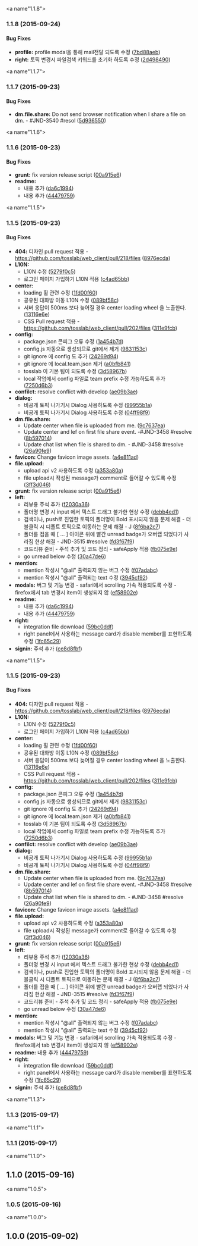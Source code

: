 <a name"1.1.8"></a>
### 1.1.8 (2015-09-24)


#### Bug Fixes

* **profile:** profile modal을 통해 mail전달 되도록 수정 ([7bd88aeb](https://github.com/tosslab/web_client.git/commit/7bd88aeb))
* **right:** 토픽 변경시 파일검색 키워드를 초기화 하도록 수정 ([2d498490](https://github.com/tosslab/web_client.git/commit/2d498490))


<a name"1.1.7"></a>
### 1.1.7 (2015-09-23)


#### Bug Fixes

* **dm.file.share:** Do not send browser notification when I share a file on dm.   - #JND-3540 #resol ([5d936550](https://github.com/tosslab/web_client.git/commit/5d936550))


<a name"1.1.6"></a>
### 1.1.6 (2015-09-23)


#### Bug Fixes

* **grunt:** fix version release script ([00a915e6](https://github.com/tosslab/web_client.git/commit/00a915e6))
* **readme:**
  * 내용 추가 ([da6c1994](https://github.com/tosslab/web_client.git/commit/da6c1994))
  * 내용 추가 ([44479759](https://github.com/tosslab/web_client.git/commit/44479759))


<a name"1.1.5"></a>
### 1.1.5 (2015-09-23)


#### Bug Fixes

* **404:** 디자인 pull request 적용   - https://github.com/tosslab/web_client/pull/218/files ([8976ecda](https://github.com/tosslab/web_client.git/commit/8976ecda))
* **L10N:**
  * L10N 수정 ([5279f0c5](https://github.com/tosslab/web_client.git/commit/5279f0c5))
  * 로그인 페이지 가입하기 L10N 적용 ([c4ad65bb](https://github.com/tosslab/web_client.git/commit/c4ad65bb))
* **center:**
  * loading 휠 관련 수정 ([1fd00f60](https://github.com/tosslab/web_client.git/commit/1fd00f60))
  * 공유된 대화방 이동 L10N 수정 ([089bf58c](https://github.com/tosslab/web_client.git/commit/089bf58c))
  * 서버 응답이 500ms 보다 늦어질 경우 center loading wheel 을 노출한다. ([13116e6e](https://github.com/tosslab/web_client.git/commit/13116e6e))
  *  CSS Pull request 적용   - https://github.com/tosslab/web_client/pull/202/files ([311e9fcb](https://github.com/tosslab/web_client.git/commit/311e9fcb))
* **config:**
  * package.json 콘피그 오류 수정 ([1a454b7d](https://github.com/tosslab/web_client.git/commit/1a454b7d))
  * config.js 자동으로 생성되므로 git에서 제거 ([9831153c](https://github.com/tosslab/web_client.git/commit/9831153c))
  * git ignore 에 config 도 추가 ([24269d94](https://github.com/tosslab/web_client.git/commit/24269d94))
  * git ignore 에 local.team.json 제거 ([a0bfb841](https://github.com/tosslab/web_client.git/commit/a0bfb841))
  * tosslab 이 기본 팀이 되도록 수정 ([3d58967b](https://github.com/tosslab/web_client.git/commit/3d58967b))
  * local 작업에서 config 파일로 team prefix 수정 가능하도록 추가 ([7250d6b3](https://github.com/tosslab/web_client.git/commit/7250d6b3))
* **confilct:** resolve conflict with develop ([ae09b3ae](https://github.com/tosslab/web_client.git/commit/ae09b3ae))
* **dialog:**
  * 비공개 토픽 나가기시 Dialog 사용하도록 수정 ([99955b1a](https://github.com/tosslab/web_client.git/commit/99955b1a))
  * 비공개 토픽 나가기시 Dialog 사용하도록 수정 ([04ff98f9](https://github.com/tosslab/web_client.git/commit/04ff98f9))
* **dm.file.share:**
  * Update center when file is uploaded from me. ([9c7637ea](https://github.com/tosslab/web_client.git/commit/9c7637ea))
  * Update center and lef on first file share event.   -#JND-3458 #resolve ([8b597014](https://github.com/tosslab/web_client.git/commit/8b597014))
  * Update chat list when file is shared to dm.   - #JND-3458 #resolve ([26a90fe9](https://github.com/tosslab/web_client.git/commit/26a90fe9))
* **favicon:** Change favicon image assets. ([a4e811ad](https://github.com/tosslab/web_client.git/commit/a4e811ad))
* **file.upload:**
  * upload api v2 사용하도록 수정 ([a353a80a](https://github.com/tosslab/web_client.git/commit/a353a80a))
  * file upload시 작성된 message가 comment로 들어갈 수 있도록 수정 ([3ff3d046](https://github.com/tosslab/web_client.git/commit/3ff3d046))
* **grunt:** fix version release script ([00a915e6](https://github.com/tosslab/web_client.git/commit/00a915e6))
* **left:**
  * 리뷰용 주석 추가 ([f2030a36](https://github.com/tosslab/web_client.git/commit/f2030a36))
  * 폴더명 변경 시 input 에서 텍스트 드래그 불가한 현상 수정 ([debb4ed1](https://github.com/tosslab/web_client.git/commit/debb4ed1))
  * 검색이나, push로 진입한 토픽의 폴더명이 Bold 표시되지 않음 문제 해결   - 더블클릭 시 디폴트 토픽으로 이동하는 문제 해결   - J ([8f6ba2c7](https://github.com/tosslab/web_client.git/commit/8f6ba2c7))
  * 폴더를 접을 때 [ … ] 아이콘 위에 빨간 unread badge가 오버랩 되었다가 사라짐 현상 해결   - JND-3515 #resolve ([fd3f67f9](https://github.com/tosslab/web_client.git/commit/fd3f67f9))
  * 코드리뷰 준비   - 주석 추가 및 코드 정리   - safeApply 적용 ([fb075e9e](https://github.com/tosslab/web_client.git/commit/fb075e9e))
  * go unread below 수정 ([30a47de6](https://github.com/tosslab/web_client.git/commit/30a47de6))
* **mention:**
  * mention 작성시 "@all" 출력되지 않는 버그 수정 ([f07adabc](https://github.com/tosslab/web_client.git/commit/f07adabc))
  * mention 작성시 "@all" 출력되는 text 수정 ([3945cf92](https://github.com/tosslab/web_client.git/commit/3945cf92))
* **modals:** 버그 및 기능 변경   - safari에서 scrolling 가속 적용되도록 수정   - firefox에서 tab 변경시 item이 생성되지 않 ([ef58902e](https://github.com/tosslab/web_client.git/commit/ef58902e))
* **readme:**
  * 내용 추가 ([da6c1994](https://github.com/tosslab/web_client.git/commit/da6c1994))
  * 내용 추가 ([44479759](https://github.com/tosslab/web_client.git/commit/44479759))
* **right:**
  * integration file download ([59bc0ddf](https://github.com/tosslab/web_client.git/commit/59bc0ddf))
  * right panel에서 사용하는 message card가 disable member를 표현하도록 수정 ([1fc65c29](https://github.com/tosslab/web_client.git/commit/1fc65c29))
* **signin:** 주석 추가 ([ce8d8fbf](https://github.com/tosslab/web_client.git/commit/ce8d8fbf))


<a name"1.1.5"></a>
### 1.1.5 (2015-09-23)


#### Bug Fixes

* **404:** 디자인 pull request 적용   - https://github.com/tosslab/web_client/pull/218/files ([8976ecda](https://github.com/tosslab/web_client.git/commit/8976ecda))
* **L10N:**
  * L10N 수정 ([5279f0c5](https://github.com/tosslab/web_client.git/commit/5279f0c5))
  * 로그인 페이지 가입하기 L10N 적용 ([c4ad65bb](https://github.com/tosslab/web_client.git/commit/c4ad65bb))
* **center:**
  * loading 휠 관련 수정 ([1fd00f60](https://github.com/tosslab/web_client.git/commit/1fd00f60))
  * 공유된 대화방 이동 L10N 수정 ([089bf58c](https://github.com/tosslab/web_client.git/commit/089bf58c))
  * 서버 응답이 500ms 보다 늦어질 경우 center loading wheel 을 노출한다. ([13116e6e](https://github.com/tosslab/web_client.git/commit/13116e6e))
  *  CSS Pull request 적용   - https://github.com/tosslab/web_client/pull/202/files ([311e9fcb](https://github.com/tosslab/web_client.git/commit/311e9fcb))
* **config:**
  * package.json 콘피그 오류 수정 ([1a454b7d](https://github.com/tosslab/web_client.git/commit/1a454b7d))
  * config.js 자동으로 생성되므로 git에서 제거 ([9831153c](https://github.com/tosslab/web_client.git/commit/9831153c))
  * git ignore 에 config 도 추가 ([24269d94](https://github.com/tosslab/web_client.git/commit/24269d94))
  * git ignore 에 local.team.json 제거 ([a0bfb841](https://github.com/tosslab/web_client.git/commit/a0bfb841))
  * tosslab 이 기본 팀이 되도록 수정 ([3d58967b](https://github.com/tosslab/web_client.git/commit/3d58967b))
  * local 작업에서 config 파일로 team prefix 수정 가능하도록 추가 ([7250d6b3](https://github.com/tosslab/web_client.git/commit/7250d6b3))
* **confilct:** resolve conflict with develop ([ae09b3ae](https://github.com/tosslab/web_client.git/commit/ae09b3ae))
* **dialog:**
  * 비공개 토픽 나가기시 Dialog 사용하도록 수정 ([99955b1a](https://github.com/tosslab/web_client.git/commit/99955b1a))
  * 비공개 토픽 나가기시 Dialog 사용하도록 수정 ([04ff98f9](https://github.com/tosslab/web_client.git/commit/04ff98f9))
* **dm.file.share:**
  * Update center when file is uploaded from me. ([9c7637ea](https://github.com/tosslab/web_client.git/commit/9c7637ea))
  * Update center and lef on first file share event.   -#JND-3458 #resolve ([8b597014](https://github.com/tosslab/web_client.git/commit/8b597014))
  * Update chat list when file is shared to dm.   - #JND-3458 #resolve ([26a90fe9](https://github.com/tosslab/web_client.git/commit/26a90fe9))
* **favicon:** Change favicon image assets. ([a4e811ad](https://github.com/tosslab/web_client.git/commit/a4e811ad))
* **file.upload:**
  * upload api v2 사용하도록 수정 ([a353a80a](https://github.com/tosslab/web_client.git/commit/a353a80a))
  * file upload시 작성된 message가 comment로 들어갈 수 있도록 수정 ([3ff3d046](https://github.com/tosslab/web_client.git/commit/3ff3d046))
* **grunt:** fix version release script ([00a915e6](https://github.com/tosslab/web_client.git/commit/00a915e6))
* **left:**
  * 리뷰용 주석 추가 ([f2030a36](https://github.com/tosslab/web_client.git/commit/f2030a36))
  * 폴더명 변경 시 input 에서 텍스트 드래그 불가한 현상 수정 ([debb4ed1](https://github.com/tosslab/web_client.git/commit/debb4ed1))
  * 검색이나, push로 진입한 토픽의 폴더명이 Bold 표시되지 않음 문제 해결   - 더블클릭 시 디폴트 토픽으로 이동하는 문제 해결   - J ([8f6ba2c7](https://github.com/tosslab/web_client.git/commit/8f6ba2c7))
  * 폴더를 접을 때 [ … ] 아이콘 위에 빨간 unread badge가 오버랩 되었다가 사라짐 현상 해결   - JND-3515 #resolve ([fd3f67f9](https://github.com/tosslab/web_client.git/commit/fd3f67f9))
  * 코드리뷰 준비   - 주석 추가 및 코드 정리   - safeApply 적용 ([fb075e9e](https://github.com/tosslab/web_client.git/commit/fb075e9e))
  * go unread below 수정 ([30a47de6](https://github.com/tosslab/web_client.git/commit/30a47de6))
* **mention:**
  * mention 작성시 "@all" 출력되지 않는 버그 수정 ([f07adabc](https://github.com/tosslab/web_client.git/commit/f07adabc))
  * mention 작성시 "@all" 출력되는 text 수정 ([3945cf92](https://github.com/tosslab/web_client.git/commit/3945cf92))
* **modals:** 버그 및 기능 변경   - safari에서 scrolling 가속 적용되도록 수정   - firefox에서 tab 변경시 item이 생성되지 않 ([ef58902e](https://github.com/tosslab/web_client.git/commit/ef58902e))
* **readme:** 내용 추가 ([44479759](https://github.com/tosslab/web_client.git/commit/44479759))
* **right:**
  * integration file download ([59bc0ddf](https://github.com/tosslab/web_client.git/commit/59bc0ddf))
  * right panel에서 사용하는 message card가 disable member를 표현하도록 수정 ([1fc65c29](https://github.com/tosslab/web_client.git/commit/1fc65c29))
* **signin:** 주석 추가 ([ce8d8fbf](https://github.com/tosslab/web_client.git/commit/ce8d8fbf))


<a name"1.1.3"></a>
### 1.1.3 (2015-09-17)


<a name"1.1.1"></a>
### 1.1.1 (2015-09-17)


<a name"1.1.0"></a>
## 1.1.0 (2015-09-16)


<a name"1.0.5"></a>
### 1.0.5 (2015-09-16)


<a name"1.0.0"></a>
## 1.0.0 (2015-09-02)


